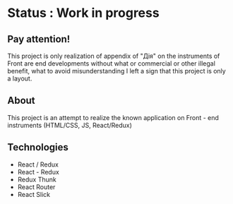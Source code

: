 # Status : Work in progress

## Pay attention!

This project is only realization of appendix of "Дія" on the instruments of Front are end developments without what or commercial or other illegal benefit, what to avoid misunderstanding I left a sign that this project is only a layout.

## About

This project is an attempt to realize the known application on Front - end instruments (HTML/CSS, JS, React/Redux)

## Technologies 
- React / Redux
- React - Redux
- Redux Thunk
- React Router
- React Slick





